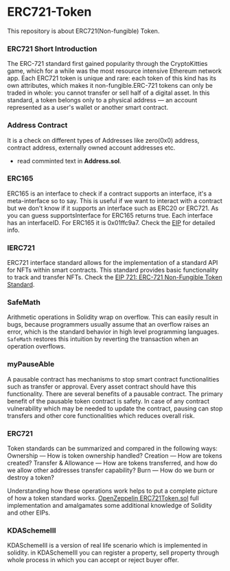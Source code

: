 # ERC721-Token
This repository is about ERC721(Non-fungible) Token.

### ERC721 Short Introduction

The ERC-721 standard first gained popularity through the CryptoKitties game, which for a while was the most resource intensive Ethereum network app. Each ERC721 token is unique and rare: each token of this kind has its own attributes, which makes it non-fungible.ERC-721 tokens can only be traded in whole: you cannot transfer or sell half of a digital asset. 
In this standard, a token belongs only to a physical address — an account represented as a user's wallet or another smart contract.

### Address Contract
It is a check on different types of Addresses like zero(0x0) address, contract address, externally owned account addresses etc.
* read comminted text in **Address.sol**.

### ERC165
ERC165 is an interface to check if a contract supports an interface, it's a meta-interface so to say. This is useful if we want to interact with a contract but we don't know if it supports an interface such as ERC20 or ERC721.
As you can guess supportsInterface for ERC165 returns true. Each interface has an interfaceID. For ERC165 it is 0x01ffc9a7. Check the [EIP](https://github.com/ethereum/EIPs/blob/master/EIPS/eip-165.md) for detailed info.

### IERC721
ERC721 interface standard allows for the implementation of a standard API for NFTs within smart contracts. This standard provides basic functionality to track and transfer NFTs. Check the [EIP 721: ERC-721 Non-Fungible Token Standard](https://eips.ethereum.org/EIPS/eip-721).

### SafeMath
Arithmetic operations in Solidity wrap on overflow. This can easily result in bugs, because programmers usually assume that an overflow raises an error, which is the standard behavior in high level programming languages. `SafeMath` restores this intuition by reverting the transaction when an operation overflows.

### myPauseAble
A pausable contract has mechanisms to stop smart contract functionalities such as transfer or approval.
Every asset contract should have this functionality. There are several benefits of a pausable contract. The primary benefit of the pausable token contract is safety. In case of any contract vulnerability which may be needed to update the contract, pausing can stop transfers and other core functionalities which reduces overall risk.

### ERC721
Token standards can be summarized and compared in the following ways:
Ownership — How is token ownership handled?
Creation — How are tokens created?
Transfer & Allowance — How are tokens transferred, and how do we allow other addresses transfer capability?
Burn — How do we burn or destroy a token?

Understanding how these operations work helps to put a complete picture of how a token standard works. [OpenZeppelin ERC721Token.sol](https://github.com/OpenZeppelin/openzeppelin-contracts/tree/master/contracts/token/ERC721) full implementation and amalgamates some additional knowledge of Solidity and other EIPs.

### KDASchemeIII
KDASchemeIII is a version of real life scenario which is implemented in solidity.
in KDASchemeIII you can register a property, sell property through whole process in which you can accept or reject buyer offer.
